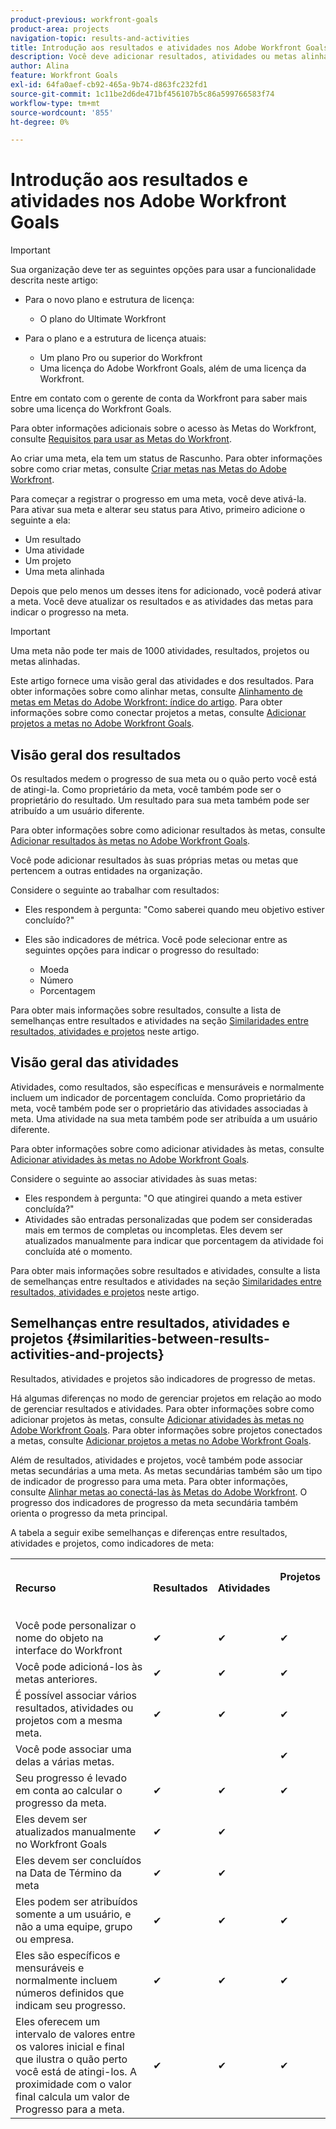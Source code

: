 ```yaml
---
product-previous: workfront-goals
product-area: projects
navigation-topic: results-and-activities
title: Introdução aos resultados e atividades nos Adobe Workfront Goals
description: Você deve adicionar resultados, atividades ou metas alinhadas a uma meta para poder ativá-la. Isso atualiza o status da meta de Rascunho para Ativo e inicia a gravação do progresso na meta.
author: Alina
feature: Workfront Goals
exl-id: 64fa0aef-cb92-465a-9b74-d863fc232fd1
source-git-commit: 1c11be2d6de471bf456107b5c86a599766583f74
workflow-type: tm+mt
source-wordcount: '855'
ht-degree: 0%

---
```


# Introdução aos resultados e atividades nos Adobe Workfront Goals

>[!IMPORTANT]
>
>Sua organização deve ter as seguintes opções para usar a funcionalidade descrita neste artigo:
>
>* Para o novo plano e estrutura de licença:
>
>   * O plano do Ultimate Workfront
>    
>* Para o plano e a estrutura de licença atuais:
>
>   * Um plano Pro ou superior do Workfront
>   * Uma licença do Adobe Workfront Goals, além de uma licença da Workfront.
>
>Entre em contato com o gerente de conta da Workfront para saber mais sobre uma licença do Workfront Goals.
> 
>Para obter informações adicionais sobre o acesso às Metas do Workfront, consulte [Requisitos para usar as Metas do Workfront](/help/quicksilver/workfront-goals/goal-management/access-needed-for-wf-goals.md).

Ao criar uma meta, ela tem um status de Rascunho. Para obter informações sobre como criar metas, consulte [Criar metas nas Metas do Adobe Workfront](../../workfront-goals/goal-management/create-goals.md).

Para começar a registrar o progresso em uma meta, você deve ativá-la. Para ativar sua meta e alterar seu status para Ativo, primeiro adicione o seguinte a ela:

* Um resultado
* Uma atividade
* Um projeto
* Uma meta alinhada

Depois que pelo menos um desses itens for adicionado, você poderá ativar a meta. Você deve atualizar os resultados e as atividades das metas para indicar o progresso na meta.


>[!IMPORTANT]
>
> Uma meta não pode ter mais de 1000 atividades, resultados, projetos ou metas alinhadas.</span>

Este artigo fornece uma visão geral das atividades e dos resultados. Para obter informações sobre como alinhar metas, consulte [Alinhamento de metas em Metas do Adobe Workfront: índice do artigo](../../workfront-goals/goal-alignment/goal-alignment.md). Para obter informações sobre como conectar projetos a metas, consulte [Adicionar projetos a metas no Adobe Workfront Goals](../results-and-activities/connect-projects-to-goals-overview.md).

## Visão geral dos resultados

<!--
<p> This will have additional types in the future - add another section for types?)</p>
-->

Os resultados medem o progresso de sua meta ou o quão perto você está de atingi-la. Como proprietário da meta, você também pode ser o proprietário do resultado. Um resultado para sua meta também pode ser atribuído a um usuário diferente.

Para obter informações sobre como adicionar resultados às metas, consulte [Adicionar resultados às metas no Adobe Workfront Goals](../../workfront-goals/results-and-activities/add-results-to-goals.md).

Você pode adicionar resultados às suas próprias metas ou metas que pertencem a outras entidades na organização.

Considere o seguinte ao trabalhar com resultados:

* Eles respondem à pergunta: &quot;Como saberei quando meu objetivo estiver concluído?&quot;
* Eles são indicadores de métrica. Você pode selecionar entre as seguintes opções para indicar o progresso do resultado:

   * Moeda
   * Número
   * Porcentagem

Para obter mais informações sobre resultados, consulte a lista de semelhanças entre resultados e atividades na seção [Similaridades entre resultados, atividades e projetos](#similarities-between-results-activities-and-projects) neste artigo.

## Visão geral das atividades

<!--
This will have additional types in the future - add another section for types?
-->

Atividades, como resultados, são específicas e mensuráveis e normalmente incluem um indicador de porcentagem concluída. Como proprietário da meta, você também pode ser o proprietário das atividades associadas à meta. Uma atividade na sua meta também pode ser atribuída a um usuário diferente.

Para obter informações sobre como adicionar atividades às metas, consulte [Adicionar atividades às metas no Adobe Workfront Goals](../../workfront-goals/results-and-activities/add-activities-to-goals.md).

Considere o seguinte ao associar atividades às suas metas:

* Eles respondem à pergunta: &quot;O que atingirei quando a meta estiver concluída?&quot;
* Atividades são entradas personalizadas que podem ser consideradas mais em termos de completas ou incompletas. Eles devem ser atualizados manualmente para indicar que porcentagem da atividade foi concluída até o momento.

<!--
* You can associate the following activities with goals:

  <table style="table-layout:auto"> 
   <col> 
   <col> 
   <tbody> 
    <tr> 
     <td role="rowheader">Manual progress bar </td> 
     <td> <p>Custom entries that can be thought of more in terms of complete or incomplete. They must be manually updated.</p> </td> 
    </tr> 
    <tr> 
     <td role="rowheader"><p>Project</p></td> 
     <td> <p>Existing projects that you have at least permissions to View and are not in a status of Dead. They are updated automatically, based on the progress of their work items. </p> <p>The projects must exist before associating them with the goal. You can associate a project with multiple goals. For information about adding projects to goals, see <a href="../../workfront-goals/results-and-activities/connect-projects-to-goals-overview.md" class="MCXref xref">Add projects to goals in Adobe Workfront Goals</a>.</p>
     <p><span class="preview">In the Preview environment, projects are separate progress indicators, independent from activities. Adding projects to a goal in the Preview environment is different from adding activities. For more information, see <a href="../../workfront-goals/results-and-activities/connect-projects-to-goals-overview.md" class="MCXref xref">Add projects to goals in Adobe Workfront Goals</a>.</span></p>
      </td> 
    </tr> 
   </tbody> 
  </table>
-->
<!--drafted for goal redesign: For THE PRODUCTION RELEASE: remove the projects in this article altogether.-->

Para obter mais informações sobre resultados e atividades, consulte a lista de semelhanças entre resultados e atividades na seção [Similaridades entre resultados, atividades e projetos](#similarities-between-results-activities-and-projects) neste artigo.

## Semelhanças entre resultados, atividades e projetos {#similarities-between-results-activities-and-projects}

Resultados, atividades e projetos são indicadores de progresso de metas.

Há algumas diferenças no modo de gerenciar projetos em relação ao modo de gerenciar resultados e atividades. Para obter informações sobre como adicionar projetos às metas, consulte [Adicionar atividades às metas no Adobe Workfront Goals](../../workfront-goals/results-and-activities/add-activities-to-goals.md). Para obter informações sobre projetos conectados a metas, consulte [Adicionar projetos a metas no Adobe Workfront Goals](../../workfront-goals/results-and-activities/connect-projects-to-goals-overview.md).

Além de resultados, atividades e projetos, você também pode associar metas secundárias a uma meta. As metas secundárias também são um tipo de indicador de progresso para uma meta. Para obter informações, consulte [Alinhar metas ao conectá-las às Metas do Adobe Workfront](../goal-alignment/align-goals-by-connecting-them.md). O progresso dos indicadores de progresso da meta secundária também orienta o progresso da meta principal.

A tabela a seguir exibe semelhanças e diferenças entre resultados, atividades e projetos, como indicadores de meta:

<table style="table-layout:auto"> 
 <col> 
 <col> 
 <col> 
 <col> 
 <tbody> 
  <tr> 
   <td><b><p>Recurso</p></b></td> 
   <td><b><p>Resultados</p></b></td> 
   <td><b><p>Atividades</p></b></td> 
   <td> <p><strong>Projetos</strong> </p> <p> </p> </td> 
  </tr> 
  <tr> 
   <td><span style="font-weight: normal;">Você pode personalizar o nome do objeto na interface do Workfront</span> </td> 
   <td>✔</td> 
   <td>✔</td> 
   <td>✔</td> 
  </tr> 
  <tr> 
   <td>Você pode adicioná-los às metas anteriores.</td> 
   <td>✔</td> 
   <td>✔</td> 
   <td>✔</td> 
  </tr> 
  <tr> 
   <td>É possível associar vários resultados, atividades ou projetos com a mesma meta. </td> 
   <td>✔</td> 
   <td>✔</td> 
   <td>✔</td> 
  </tr> 
  <tr> 
   <td>Você pode associar uma delas a várias metas.</td> 
   <td> </td> 
   <td> </td> 
   <td>✔</td> 
  </tr> 
  <tr> 
   <td>Seu progresso é levado em conta ao calcular o progresso da meta. </td> 
   <td>✔</td> 
   <td>✔</td> 
   <td>✔</td> 
  </tr> 
  <tr> 
   <td>Eles devem ser atualizados manualmente no Workfront Goals</td> 
   <td>✔</td> 
   <td>✔</td> 
   <td> </td> 
  </tr> 
  <tr> 
   <td>Eles devem ser concluídos na Data de Término da meta</td> 
   <td>✔</td> 
   <td>✔</td> 
   <td> </td> 
  </tr> 
  <tr> 
   <td>Eles podem ser atribuídos somente a um usuário, e não a uma equipe, grupo ou empresa. </td> 
   <td>✔</td> 
   <td>✔</td> 
   <td>✔</td> 
  </tr> 
  <tr> 
   <td>Eles são específicos e mensuráveis e normalmente incluem números definidos que indicam seu progresso. </td> 
   <td>✔</td> 
   <td>✔</td> 
   <td>✔</td> 
  </tr> 
  <tr> 
   <td>Eles oferecem um intervalo de valores entre os valores inicial e final que ilustra o quão perto você está de atingi-los. A proximidade com o valor final calcula um valor de Progresso para a meta. </td> 
   <td>✔</td> 
   <td>✔</td> 
   <td>✔</td> 
  </tr> 
 </tbody> 
</table>

